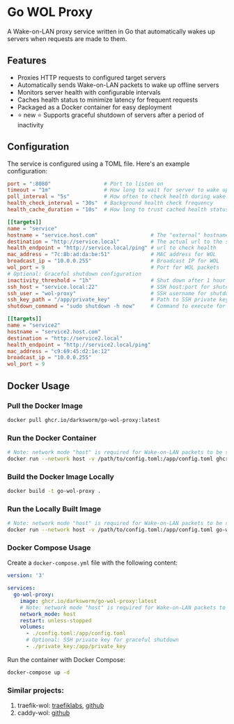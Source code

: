 # Go WOL Proxy

A Wake-on-LAN proxy service written in Go that automatically wakes up servers when requests are made to them.

## Features

- Proxies HTTP requests to configured target servers
- Automatically sends Wake-on-LAN packets to wake up offline servers
- Monitors server health with configurable intervals
- Caches health status to minimize latency for frequent requests
- Packaged as a Docker container for easy deployment
- :star: new :star: Supports graceful shutdown of servers after a period of inactivity

## Configuration

The service is configured using a TOML file. Here's an example configuration:

```toml
port = ":8080"                 # Port to listen on
timeout = "1m"                 # How long to wait for server to wake up
poll_interval = "5s"           # How often to check health during wake-up
health_check_interval = "30s"  # Background health check frequency
health_cache_duration = "10s"  # How long to trust cached health status

[[targets]]
name = "service"
hostname = "service.host.com"                 # The "external" hostname - what this server receives as a Host header
destination = "http://service.local"          # The actual url to the server
health_endpoint = "http://service.local/ping" # url to check health
mac_address = "7c:8b:ad:da:be:51"             # MAC address for WOL
broadcast_ip = "10.0.0.255"                   # Broadcast IP for WOL
wol_port = 9                                  # Port for WOL packets
# Optional: Graceful shutdown configuration
inactivity_threshold = "1h"                   # Shut down after 1 hour of inactivity
ssh_host = "service.local:22"                 # SSH host:port for shutdown
ssh_user = "wol-proxy"                        # SSH username for shutdown
ssh_key_path = "/app/private_key"             # Path to SSH private key
shutdown_command = "sudo shutdown -h now"     # Command to execute for shutdown

[[targets]]
name = "service2"
hostname = "service2.host.com"
destination = "http://service2.local"
health_endpoint = "http://service2.local/ping"
mac_address = "c9:69:45:d2:1e:12"
broadcast_ip = "10.0.0.255"
wol_port = 9
```

## Docker Usage

### Pull the Docker Image

```bash
docker pull ghcr.io/darksworm/go-wol-proxy:latest
```

### Run the Docker Container

```bash
# Note: network mode "host" is required for Wake-on-LAN packets to be sent correctly
docker run --network host -v /path/to/config.toml:/app/config.toml ghcr.io/darksworm/go-wol-proxy:latest
```

### Build the Docker Image Locally

```bash
docker build -t go-wol-proxy .
```

### Run the Locally Built Image

```bash
# Note: network mode "host" is required for Wake-on-LAN packets to be sent correctly
docker run --network host -v /path/to/config.toml:/app/config.toml go-wol-proxy
```

### Docker Compose Usage

Create a `docker-compose.yml` file with the following content:

```yaml
version: '3'

services:
  go-wol-proxy:
    image: ghcr.io/darksworm/go-wol-proxy:latest
    # Note: network mode "host" is required for Wake-on-LAN packets to be sent correctly
    network_mode: host
    restart: unless-stopped
    volumes:
      - ./config.toml:/app/config.toml
      # Optional: SSH private key for graceful shutdown
      - ./private_key:/app/private_key
```

Run the container with Docker Compose:

```bash
docker-compose up -d
```

### Similar projects:
1. traefik-wol: [traefiklabs](https://plugins.traefik.io/plugins/642498d26d4f66a5a8a59d25/wake-on-lan), [github](https://github.com/MarkusJx/traefik-wol)
2. caddy-wol: [github](https://github.com/dulli/caddy-wol)
